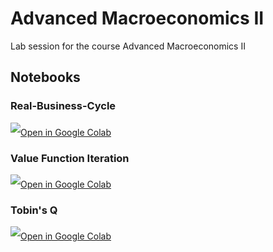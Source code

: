 # Advanced Macroeconomics II
Lab session for the course Advanced Macroeconomics II

## Notebooks
### Real-Business-Cycle
<a target="_blank" href="https://colab.research.google.com/github/SEPS-UniSG/advanced-macro-2/blob/master/RBC_Model.ipynb">
	<img src="https://i.ibb.co/2P3SLwK/colab.png"  style="padding-bottom:5px;" />Open in Google Colab</a>

### Value Function Iteration
<a target="_blank" href="https://colab.research.google.com/github/SEPS-UniSG/advanced-macro-2/blob/master/ValueFunctionIteration.ipynb">
	<img src="https://i.ibb.co/2P3SLwK/colab.png"  style="padding-bottom:5px;" />Open in Google Colab</a>

### Tobin's Q
<a target="_blank" href="https://colab.research.google.com/github/SEPS-UniSG/advanced-macro-2/blob/master/TobinsQ.ipynb">
	<img src="https://i.ibb.co/2P3SLwK/colab.png"  style="padding-bottom:5px;" />Open in Google Colab</a>